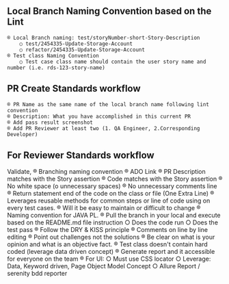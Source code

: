 ## Local Branch Naming Convention based on the Lint 
	® Local Branch naming: test/storyNumber-short-Story-Description
		○ test/2454335-Update-Storage-Account
		○ refactor/2454335-Update-Storage-Account
	® Test class Naming Convention 
		○ Test case class name should contain the user story name and number (i.e. rds-123-story-name) 

## PR Create Standards workflow
	® PR Name as the same name of the local branch name following lint convention 
	® Description: What you have accomplished in this current PR
	® Add pass result screenshot 
	® Add PR Reviewer at least two (1. QA Engineer, 2.Corresponding Developer) 
	

## For Reviewer  Standards workflow
Validate,
	®  Branching naming convention
	® ADO Link
	® PR Description matches with the Story assertion
	® Code matches with the Story assertion 
	® No white space (o unnecessary spaces)
	® No unnecessary comments line
	® Return statement end of the code on the class or file (One Extra Line)
	® Leverages reusable methods for common steps or line of code using on every test cases.
	® Will it be easy to maintain or difficult to change
	® Naming convention for JAVA PL. 
	® Pull the branch in your local and execute based on the README.md file instruction 
		○ Does the code run 
		○ Does the test pass
	® Follow the DRY & KISS principle 
	® Comments on line by line editing 
	® Point out challenges not the solutions
	® Be clear on what is your opinion and what is an objective fact.
	® Test class doesn't contain hard coded (leverage data driven concept)
	® Generate report and it accessible for everyone on the team 
	® For UI: 
		○ Must use CSS locator
		○ Leverage: Data, Keyword driven, Page Object Model Concept
		○ Allure Report / serenity bdd reporter
